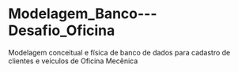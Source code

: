 # Modelagem_Banco---Desafio_Oficina
Modelagem conceitual e física de banco de dados para cadastro de clientes e veículos de Oficina Mecênica
